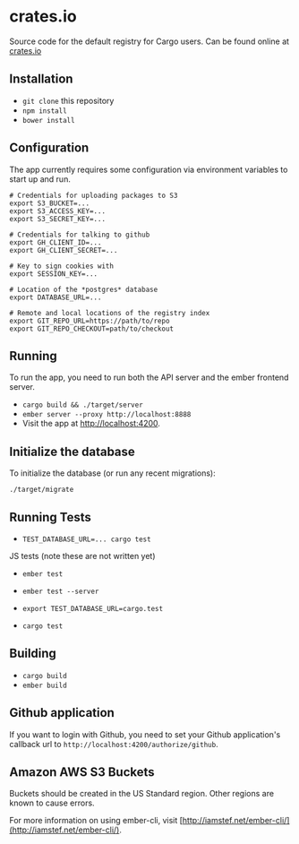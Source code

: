 # crates.io

Source code for the default registry for Cargo users. Can be found online at
[crates.io][crates-io]

[crates-io]: https://crates.io

## Installation

* `git clone` this repository
* `npm install`
* `bower install`

## Configuration

The app currently requires some configuration via environment variables to start
up and run.

```
# Credentials for uploading packages to S3
export S3_BUCKET=...
export S3_ACCESS_KEY=...
export S3_SECRET_KEY=...

# Credentials for talking to github
export GH_CLIENT_ID=...
export GH_CLIENT_SECRET=...

# Key to sign cookies with
export SESSION_KEY=...

# Location of the *postgres* database
export DATABASE_URL=...

# Remote and local locations of the registry index
export GIT_REPO_URL=https://path/to/repo
export GIT_REPO_CHECKOUT=path/to/checkout
```

## Running

To run the app, you need to run both the API server and the ember frontend
server.

* `cargo build && ./target/server`
* `ember server --proxy http://localhost:8888`
* Visit the app at [http://localhost:4200](http://localhost:4200).

## Initialize the database

To initialize the database (or run any recent migrations):

```
./target/migrate
```

## Running Tests

* `TEST_DATABASE_URL=... cargo test`

JS tests (note these are not written yet)

* `ember test`
* `ember test --server`

* `export TEST_DATABASE_URL=cargo.test`
* `cargo test`

## Building

* `cargo build`
* `ember build`

## Github application

If you want to login with Github, you need to set your Github application's
callback url to `http://localhost:4200/authorize/github`.

## Amazon AWS S3 Buckets

Buckets should be created in the US Standard region. Other regions are known to cause errors.

For more information on using ember-cli, visit [http://iamstef.net/ember-cli/](http://iamstef.net/ember-cli/).
